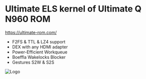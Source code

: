 # Ultimate ELS kernel of Ultimate Q N960 ROM
<https://ultimate-rom.com/>

* F2FS & TTL & LZ4 support
* DEX with any HDMI adapter
* Power-Efficient Workqueue
* Boeffla Wakelocks Blocker
* Gestures S2W & S2S

![Logo](https://ultimate-rom.com//Ultimate_ROM_Sign_Small.jpg)
